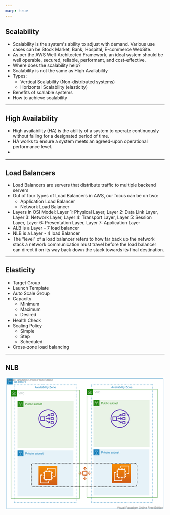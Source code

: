```yaml
---
marp: true
---
```



## Scalability
- Scalability is the system's ability to adjust with demand. Various use cases can be Stock Market, Bank, Hospital, E-commerce WebSite. 
- As per the AWS Well-Architected Framework, an ideal system should be well operable, secured, reliable, performant, and cost-effective. 
- Where does the scalability help?
- Scalability is not the same as High Availability
- Types:
  - Vertical Scalability (Non-distributed systems)
  - Horizontal Scalability (elasticity)
- Benefits of scalable systems
- How to achieve scalability

---
## High Availability
- High availability (HA) is the ability of a system to operate continuously without failing for a designated period of time. 
- HA works to ensure a system meets an agreed-upon operational performance level. 
- 
---

## Load Balancers
- Load Balancers are servers that distribute traffic to multiple backend servers
- Out of four types of Load Balancers in AWS, our focus can be on two:
  - Application Load Balancer
  - Network Load Balancer
- Layers in OSI Model: Layer 1: Physical Layer, Layer 2: Data Link Layer, Layer 3: Network Layer, Layer 4: Transport Layer, Layer 5: Session Layer, Layer 6: Presentation Layer, Layer 7: Application Layer
- ALB is a Layer - 7 load balancer
- NLB is a Layer - 4 load Balancer
- The “level” of a load balancer refers to how far back up the network stack a network communication must travel before the load balancer can direct it on its way back down the stack towards its final destination.


---
## Elasticity

- Target Group
- Launch Template
- Auto Scale Group
- Capacity
  - Minimum
  - Maximum
  - Desired
- Health Check
- Scaling Policy
  - Simple
  - Step
  - Scheduled
- Cross-zone load balancing

---

## NLB
![alt text right](./assets/load-balancing.png "NLB")